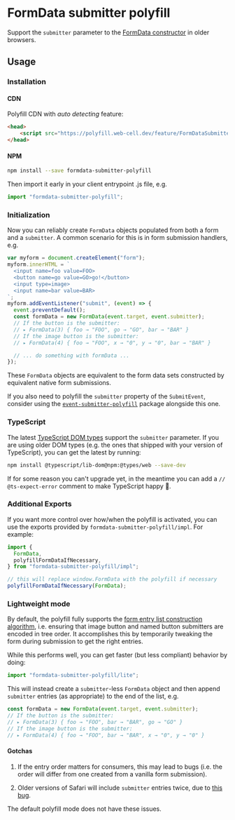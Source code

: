 # FormData submitter polyfill

Support the `submitter` parameter to the [FormData constructor](https://developer.mozilla.org/en-US/docs/Web/API/FormData/FormData) in older browsers.

## Usage

### Installation

#### CDN

Polyfill CDN with *auto detecting* feature:

```html
<head>
    <script src="https://polyfill.web-cell.dev/feature/FormDataSubmitter.js"></script>
</head>
```

#### NPM

```bash
npm install --save formdata-submitter-polyfill
```

Then import it early in your client entrypoint .js file, e.g.

```javascript
import "formdata-submitter-polyfill";
```

### Initialization

Now you can reliably create `FormData` objects populated from both a form and a `submitter`. A common scenario for this is in form submission handlers, e.g.

```javascript
var myform = document.createElement("form");
myform.innerHTML = `
  <input name=foo value=FOO>
  <button name=go value=GO>go!</button>
  <input type=image>
  <input name=bar value=BAR>
`;
myform.addEventListener("submit", (event) => {
  event.preventDefault();
  const formData = new FormData(event.target, event.submitter);
  // If the button is the submitter:
  // ▸ FormData(3) { foo → "FOO", go → "GO", bar → "BAR" }
  // If the image button is the submitter:
  // ▸ FormData(4) { foo → "FOO", x → "0", y → "0", bar → "BAR" }

  // ... do something with formData ...
});
```

These `FormData` objects are equivalent to the form data sets constructed by equivalent native form submissions.

If you also need to polyfill the `submitter` property of the `SubmitEvent`, consider using the [`event-submitter-polyfill`](https://www.npmjs.com/package/event-submitter-polyfill) package alongside this one.

### TypeScript

The latest [TypeScript DOM types](https://www.npmjs.com/package/@types/web) support the `submitter` parameter. If you are using older DOM types (e.g. the ones that shipped with your version of TypeScript), you can get the latest by running:

```bash
npm install @typescript/lib-dom@npm:@types/web --save-dev
```

If for some reason you can't upgrade yet, in the meantime you can add a `// @ts-expect-error` comment to make TypeScript happy 🙈.

### Additional Exports

If you want more control over how/when the polyfill is activated, you can use the exports provided by `formdata-submitter-polyfill/impl`. For example:

```typescript
import {
  FormData,
  polyfillFormDataIfNecessary,
} from "formdata-submitter-polyfill/impl";

// this will replace window.FormData with the polyfill if necessary
polyfillFormDataIfNecessary(FormData);
```

### Lightweight mode

By default, the polyfill fully supports the [form entry list construction algorithm](https://html.spec.whatwg.org/multipage/form-control-infrastructure.html#constructing-the-form-data-set), i.e. ensuring that image button and named button submitters are encoded in tree order. It accomplishes this by temporarily tweaking the form during submission to get the right entries.

While this performs well, you can get faster (but less compliant) behavior by doing:

```javascript
import "formdata-submitter-polyfill/lite";
```

This will instead create a `submitter`-less `FormData` object and then append `submitter` entries (as appropriate) to the end of the list, e.g.

```javascript
const formData = new FormData(event.target, event.submitter);
// If the button is the submitter:
// ▸ FormData(3) { foo → "FOO", bar → "BAR", go → "GO" }
// If the image button is the submitter:
// ▸ FormData(4) { foo → "FOO", bar → "BAR", x → "0", y → "0" }
```

#### Gotchas

1. If the entry order matters for consumers, this may lead to bugs (i.e. the order will differ from one created from a vanilla form submission).

2. Older versions of Safari will include `submitter` entries twice, due to [this bug](https://bugs.webkit.org/show_bug.cgi?id=239070).

The default polyfill mode does not have these issues.
